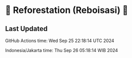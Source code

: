 
# 🌳 Reforestation (Reboisasi) 🌲

## Last Updated

GitHub Actions time: Wed Sep 25 22:18:14 UTC 2024

Indonesia/Jakarta time: Thu Sep 26 05:18:14 WIB 2024
